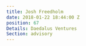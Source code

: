 ```yaml
---
title: Josh Freedholm
date: 2018-01-22 18:44:00 Z
position: 67
Details: Daedalus Ventures
Section: advisory
---
```



